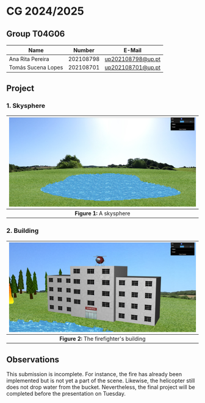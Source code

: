 # CG 2024/2025

## Group T04G06

| Name               | Number    | E-Mail            |
| ------------------ | --------- | ----------------- |
| Ana Rita Pereira   | 202108798 | up202108798@up.pt |
| Tomás Sucena Lopes | 202108701 | up202108701@up.pt |

## Project

### 1. Skysphere

| ![Figure 1](screenshots/project-t04g06-1.png) |
| :-------------------------------------------: |
|           **Figure 1:** A skysphere           |

### 2. Building

| ![Figure 2](screenshots/project-t04g06-2.png) |
| :-------------------------------------------: |
|   **Figure 2:** The firefighter's building    |

## Observations

This submission is incomplete. For instance, the fire has already been implemented but is not yet a part of the scene. Likewise, the helicopter still does not drop water from the bucket. Nevertheless, the final project will be completed before the presentation on Tuesday.
